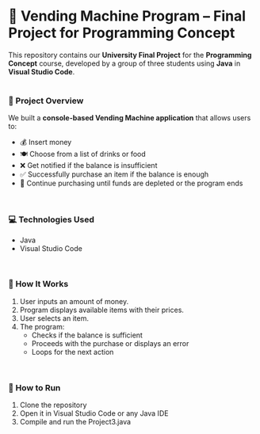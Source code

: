 # 🧃 Vending Machine Program – Final Project for Programming Concept
This repository contains our **University Final Project** for the **Programming Concept** course, developed by a group of three students using **Java** in **Visual Studio Code**.
<br> <br>

### 📌 Project Overview
We built a **console-based Vending Machine application** that allows users to:
- 💰 Insert money
- 🍽️ Choose from a list of drinks or food
- ❌ Get notified if the balance is insufficient
- ✅ Successfully purchase an item if the balance is enough
- 🔁 Continue purchasing until funds are depleted or the program ends
<br>

### 💻 Technologies Used
- Java
- Visual Studio Code
<br>

### 🧪 How It Works
1. User inputs an amount of money.
2. Program displays available items with their prices.
3. User selects an item.
4. The program:
   - Checks if the balance is sufficient
   - Proceeds with the purchase or displays an error
   - Loops for the next action
<br>

### 🚀 How to Run
1. Clone the repository
2. Open it in Visual Studio Code or any Java IDE
3. Compile and run the Project3.java
